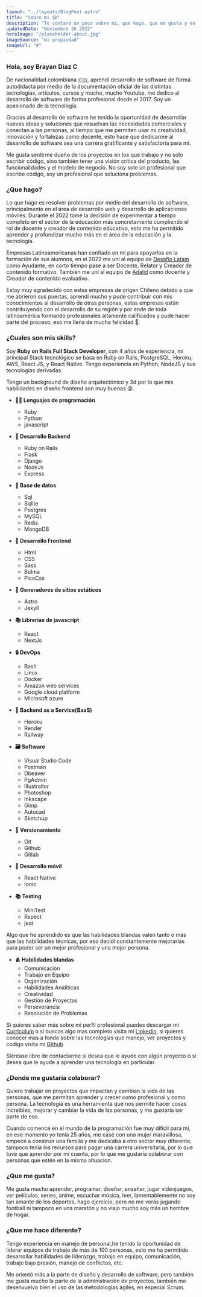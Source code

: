 ```yaml
---
layout: "../layouts/BlogPost.astro"
title: "Sobre mi 😅"
description: "Te contare un poco sobre mi, que hago, que me gusta y en que me gustaria colaborar."
updatedDate: "Noviembre 26 2022"
heroImage: "/placeholder-about.jpg"
imageSource: "mi propiedad"
imageUrl: "#"
---
```


### Hola, soy **Brayan Diaz C**

De nacionalidad colombiana 🇨🇴, aprendí desarrollo de software de forma autodidacta por medio de la documentación oficial de las distintas tecnologías, artículos, cursos y mucho, mucho Youtube, me dedico al desarrollo de software de forma profesional desde el 2017. Soy un apasionado de la tecnología.

Gracias al desarrollo de software he tenido la oportunidad de desarrollar nuevas ideas y soluciones que resuelvan las necesidades comerciales y conectan a las personas, al tiempo que me permiten usar mi creatividad, innovación y fortalezas como docente, esto hace que dedicarme al desarrollo de software sea una carrera gratificante y satisfactoria para mi.

Me gusta sentirme dueño de los proyectos en los que trabajo y no solo escribir código, sino también tener una visión crítica del producto, las funcionalidades y el modelo de negocio. No soy solo un profesional que escribe código, soy un profesional que soluciona problemas.

### ¿Que hago?

Lo que hago es resolver problemas por medio del desarrollo de software, principalmente en el área de desarrollo web y desarrollo de aplicaciones móviles. Durante el 2022 tomé la decisión de experimentar a tiempo completo en el sector de la educación más concretamente cumpliendo el rol de docente y creador de contenido educativo, esto me ha permitido aprender y profundizar mucho más en el área de la educación y la tecnología.

Empresas Latinoamericanas han confiado en mí para apoyarlos en la formación de sus alumnos, en el 2022 me uní al equipo de [Desafio Latam](https://desafiolatam.com/) como Ayudante, en corto tiempo pase a ser Docente, Relator y Creador de contenido formativo. También me uní al equipo de [Adalid](https://adalid.cl/) como docente y Creador de contenido evaluativo.

Estoy muy agradecido con estas empresas de origen Chileno debido a que me abrieron sus puertas, aprendí mucho y pude contribuir con mis conocimientos al desarrollo de otras personas, estas empresas están contribuyendo con el desarrollo de su región y por ende de toda latinoamérica formando profesionales altamente calificados y pude hacer parte del proceso, eso me llena de mucha felicidad 🥳.

### ¿Cuales son mis skills?

Soy **Ruby on Rails Full Stack Developer**, con 4 años de experiencia, mi principal Stack tecnológico se basa en Ruby on Rails, PostgreSQL, Heroku, AWS, React JS, y React Native. Tengo experiencia en Python, NodeJS y sus tecnologías derivadas.

Tengo un background de diseño arquitectónico y 3d por lo que mis habilidades en diseño frontend son muy buenas 😜.

- **🧑‍💻 Lenguajes de programación**
  - Ruby
  - Python
  - javascript

- **🔨 Desarrollo Backend**
  - Ruby on Rails
  - Flask
  - Django
  - NodeJs
  - Express

- **🔧 Base de datos**
  - Sql
  - Sqlite
  - Postgres
  - MySQL
  - Redis
  - MongoDB

- **🎨 Desarrollo Frontend**
  - Html
  - CSS
  - Sass
  - Bulma
  - PicoCss

- **🎉 Generadores de sitios estáticos**
  - Astro
  - Jekyll

- **📚 Librerías de javascript**
  - React
  - NextJs

- **🔒️ DevOps**
  - Bash
  - Linux
  - Docker
  - Amazon web services
  - Google cloud platform
  - Microsoft azure

- **📎 Backend as a Service(BaaS)**
  - Heroku
  - Render
  - Railway

- **🗃️ Software**
  - Visual Studio Code
  - Postman
  - Dbeaver
  - PgAdmin
  - Illustraitor
  - Photoshop
  - Inkscape
  - Gimp
  - Autocad
  - Sketchup

- **📝 Versionamiento**
  - Git
  - Github
  - Gitlab

- **📱 Desarrollo móvil**
  - React Native
  - Ionic

- **📚 Testing**
  - MiniTest
  - Rspect
  - jest

Algo que he aprendido es que las habilidades blandas valen tanto o más que las habilidades técnicas, por eso decidí constantemente mejorarlas para poder ser un mejor profesional y una mejor persona.

- **🫂 Habilidades blandas**
  - Comunicación
  - Trabajo en Equipo
  - Organización
  - Habilidades Analíticas
  - Creatividad
  - Gestión de Proyectos
  - Perseverancia
  - Resolución de Problemas

Si quieres saber más sobre mi perfil profesional puedes descargar mi [Curriculum](https://drive.google.com/file/d/1yn6HcAeENqTVzCgl-o63MeGVKru1m5_r/view?usp=share_link) o si buscas algo mas completo visita mi [Linkedin](https://www.linkedin.com/in/brayandiazc/), si quieres conocer mas a fondo sobre las tecnologías que manejo, ver proyectos y codigo visita mi [Github](https://github.com/brayandiazc)

Siéntase libre de contactarme si desea que le ayude con algún proyecto o si desea que le ayude a aprender una tecnología en particular.

### ¿Donde me gustaria colaborar?

Quiero trabajar en proyectos que impactan y cambian la vida de las personas, que me permitan aprender y crecer como profesional y como persona. La tecnología es una herramienta que nos permite hacer cosas increíbles, mejorar y cambiar la vida de las personas, y me gustaría ser parte de eso.

Cuando comencé en el mundo de la programación fue muy difícil para mí, en ese momento yo tenía 25 años, me casé con una mujer maravillosa, empecé a construir una familia y me dedicaba a otro sector muy diferente, tampoco tenía los recursos para pagar una carrera universitaria, por lo que tuve que aprender por mi cuenta, por lo que me gustaría colaborar con personas que estén en la misma situacion.

### ¿Que me gusta?

Me gusta mucho aprender, programar, diseñar, enseñar, jugar videojuegos, ver películas, series, anime, escuchar música, leer, lamentablemente no soy tan amante de los deportes, hago ejercicio, pero no me verás jugando football ni tampoco en una maratón y no viajo mucho soy más un hombre de hogar.

### ¿Que me hace diferente?

Tengo experiencia en manejo de personal,he tenido la oportunidad de liderar equipos de trabajo de más de 100 personas, esto me ha permitido desarrollar habilidades de liderazgo, trabajo en equipo, comunicación, trabajo bajo presión, manejo de conflictos, etc.

<!-- Vengo del mundo del desarrollo arquitectónico, he realizado desde planos arquitectónicos hasta diseño en 3d, recorridos virtuales, render y animación, esto me ha permitido desarrollar habilidades de diseño centrado en el usuario, usabilidad, creatividad, innovación, etc.

Además de esto, tengo experiencia en el área de la educación, he tenido la oportunidad de trabajar como docente en diferentes instituciones educativas en latinoamérica, esto me ha permitido desarrollar habilidades de comunicación. -->

Me orientó más a la parte de diseño y desarrollo de software, pero también me gusta mucho la parte de la administración de proyectos, también me desenvuelvo bien el uso de las metodologías ágiles, en especial Scrum.

